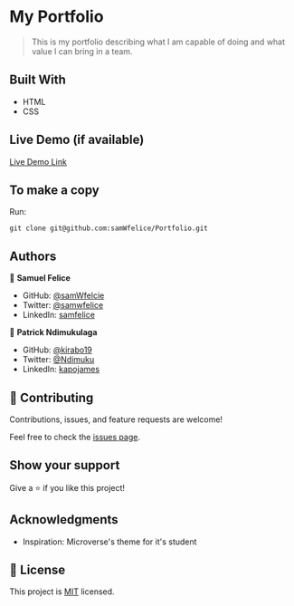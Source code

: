 # My Portfolio

> This is my portfolio describing what I am capable of doing and what value I can bring in a team.


## Built With

- HTML
- CSS

## Live Demo (if available)

[Live Demo Link](https://samwfelice.github.io/Portfolio/)

## To make a copy

Run:
```
git clone git@github.com:samWfelice/Portfolio.git
```

## Authors

👤 **Samuel Felice**

- GitHub: [@samWfelcie](https://github.com/samWfelice)
- Twitter: [@samwfelice](https://twitter.com/samwfelice)
- LinkedIn: [samfelice](https://www.linkedin.com/in/samfelice)

👤 **Patrick Ndimukulaga**

- GitHub: [@kirabo19](https://github.com/kirabo19)
- Twitter: [@Ndimuku](https://twitter.com/Ndimuku)
- LinkedIn: [kapojames](https://linkedin.com/in/kapojames)


## 🤝 Contributing

Contributions, issues, and feature requests are welcome!

Feel free to check the [issues page](../../issues/).

## Show your support

Give a ⭐️ if you like this project!

## Acknowledgments

- Inspiration: Microverse's theme for it's student 

## 📝 License

This project is [MIT](./MIT.md) licensed.

